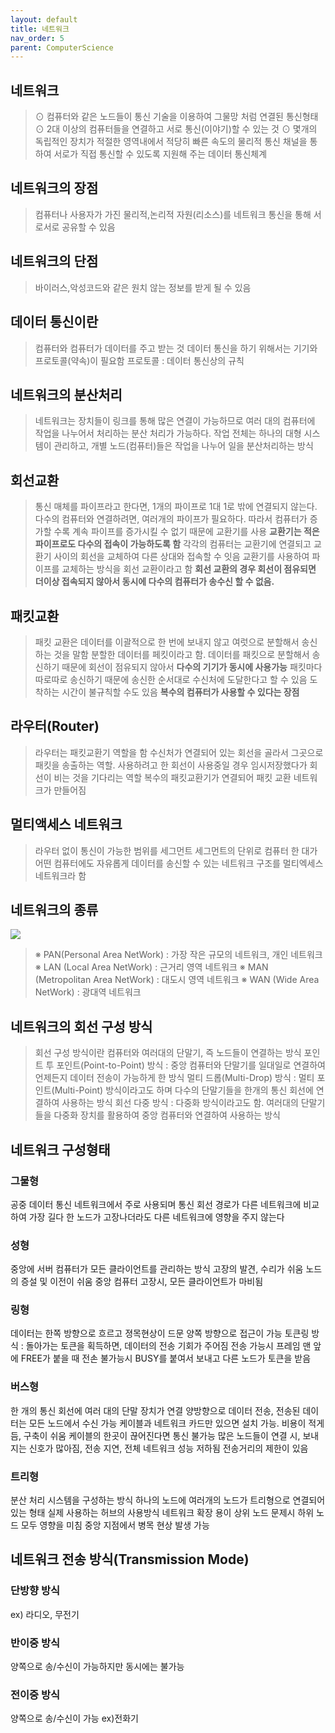 ```yaml
---
layout: default
title: 네트워크
nav_order: 5
parent: ComputerScience
---
```


## 네트워크
> ⊙ 컴퓨터와 같은 노드들이 통신 기술을 이용하여 그물망 처럼 연결된 통신형태
⊙ 2대 이상의 컴퓨터들을 연결하고 서로 통신(이야기)할 수 있는 것
⊙ 몇개의 독립적인 장치가 적절한 영역내에서 적당히 빠른 속도의 물리적 통신 채널을 통하여 서로가 직접 통신할 수 있도록 지원해 주는 데이터 통신체계

## 네트워크의 장점
> 컴퓨터나 사용자가 가진 물리적,논리적 자원(리소스)를 네트워크 통신을 통해 서로서로 공유할 수 있음

## 네트워크의 단점
> 바이러스,악성코드와 같은 원치 않는 정보를 받게 될 수 있음

## 데이터 통신이란
> 컴퓨터와 컴퓨터가 데이터를 주고 받는 것
데이터 통신을 하기 위해서는 기기와 프로토콜(약속)이 필요함
프로토콜 : 데이터 통신상의 규칙

## 네트워크의 분산처리
> 네트워크는 장치들이 링크를 통해 많은 연결이 가능하므로 여러 대의 컴퓨터에 작업을 나누어서 처리하는 분산 처리가 가능하다.
작업 전체는 하나의 대형 시스템이 관리하고, 개별 노드(컴퓨터)들은 작업을 나누어 일을 분산처리하는 방식

## 회선교환
> 통신 매체를 파이프라고 한다면, 1개의 파이프로 1대 1로 밖에 연결되지 않는다.
다수의 컴퓨터와 연결하려면, 여러개의 파이프가 필요하다. 따라서 컴퓨터가 증가할 수록 계속 파이프를 증가시킬 수 없기 때문에 교환기를 사용
**교환기는 적은 파이프로도 다수의 접속이 가능하도록 함**
각각의 컴퓨터는 교환기에 연결되고 교환기 사이의 회선을 교체하여 다른 상대와 접속할 수 잇음
교환기를 사용하여 파이프를 교체하는 방식을 회선 교환이라고 함
**회선 교환의 경우 회선이 점유되면 더이상 접속되지 않아서 동시에 다수의 컴퓨터가 송수신 할 수 없음.**

## 패킷교환
> 패킷 교환은 데이터를 이괄적으로 한 번에 보내지 않고 여럿으로 분할해서 송신하는 것을 말함
분할한 데이터를 페킷이라고 함.
데이터를 패킷으로 분할해서 송신하기 때문에 회선이 점유되지 않아서 **다수의 기기가 동시에 사용가능**
패킷마다 따로따로 송신하기 때문에 송신한 순서대로 수신처에 도달한다고 할 수 있음
도착하는 시간이 불규칙할 수도 있음
**복수의 컴퓨터가 사용할 수 있다는 장점**

## 라우터(Router)
>라우터는 패킷교환기 역할을 함
수신처가 연결되어 있는 회선을 골라서 그곳으로 패킷을 송출하는 역할.
사용하려고 한 회선이 사용중일 경우 임시저장했다가 회선이 비는 것을 기다리는 역할
복수의 패킷교환기가 연결되어 패킷 교환 네트워크가 만들어짐

## 멀티액세스 네트워크
>라우터 없이 통신이 가능한 범위를 세그먼트
세그먼트의 단위로 컴퓨터 한 대가 어떤 컴퓨터에도 자유롭게 데이터를 송신할 수 있는 네트워크 구조를 멀티엑세스 네트워크라 함


## 네트워크의 종류
![](https://velog.velcdn.com/images/yoohj77/post/a7000fcc-98fd-4678-aaeb-2820cc202af9/image.PNG)

> ※ PAN(Personal Area NetWork) : 가장 작은 규모의 네트워크, 개인 네트워크
※ LAN (Local Area NetWork) : 근거리 영역 네트워크
※ MAN (Metropolitan Area NetWork) : 대도시 영역 네트워크
※ WAN (Wide Area NetWork) : 광대역 네트워크

## 네트워크의 회선 구성 방식
> 회선 구성 방식이란 컴퓨터와 여러대의 단말기, 즉 노드들이 연결하는 방식
포인트 투 포인트(Point-to-Point) 방식 : 중앙 컴퓨터와 단말기를 일대일로 연결하여 언제든지 데이터 전송이 가능하게 한 방식
멀티 드롭(Multi-Drop) 방식 : 멀티 포인트(Multi-Point) 방식이라고도 하며 다수의 단말기들을 한개의 통신 회선에 연결하여 사용하는 방식
회선 다중 방식 : 다중화 방식이라고도 함.
여러대의 단말기들을 다중화 장치를 활용하여 중앙 컴퓨터와 연결하여 사용하는 방식

## 네트워크 구성형태

### 그물형

공중 데이터 통신 네트워크에서 주로 사용되며 통신 회선 경로가 다른 네트워크에 비교하여 가장 길다
한 노드가 고장나더라도 다른 네트워크에 영향을 주지 않는다

### 성형
중앙에 서버 컴퓨터가 모든 클라이언트를 관리하는 방식
고장의 발견, 수리가 쉬움
노드의 증설 및 이전이 쉬움
중앙 컴퓨터 고장시, 모든 클라이언트가 마비됨

### 링형

데이터는 한쪽 방향으로 흐르고 졍목현상이 드문
양쪽 방향으로 접근이 가능
토큰링 방식 : 돌아가는 토큰을 획득하면, 데이터의 전송 기회가 주어짐
 전송 가능시 프레임 맨 앞에 FREE가 붙을 때
 전손 불가능시 BUSY를 붙여서 보내고 다른 노드가 토큰을 받음
 
 ### 버스형
한 개의 통신 회선에 여러 대의 단말 장치가 연결
양방향으로 데이터 전송, 전송된 데이터는 모든 노드에서 수신 가능
케이블과 네트워크 카드만 있으면 설치 가능. 비용이 적게 듬, 구축이 쉬움
케이블의 한곳이 끊어진다면 통신 불가능
많은 노드들이 연결 시, 보내지는 신호가 많아짐, 전송 지연, 전체 네트워크 성능 저하됨
전송거리의 제한이 있음


### 트리형

분산 처리 시스템을 구성하는 방식
하나의 노드에 여러개의 노드가 트리형으로 연결되어 있는 형태
실제 사용하는 허브의 사용방식
네트워크 확장 용이
상위 노드 문제시 하위 노드 모두 영향을 미침
중앙 지점에서 병목 현상 발생 가능


## 네트워크 전송 방식(Transmission Mode)

### 단방향 방식
ex) 라디오, 무전기

### 반이중 방식
양쪽으로 송/수신이 가능하지만 동시에는 불가능

### 전이중 방식
양쪽으로 송/수신이 가능
ex)전화기